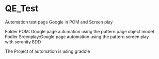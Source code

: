 # QE_Test
Automation test page Google in POM and Screen play

Folder POM: Google page automation using the pattern page object model
Fodler Sreenplay:Google page automation using the pattern screen play with serenity BDD


The Project of automation is  using graddle
